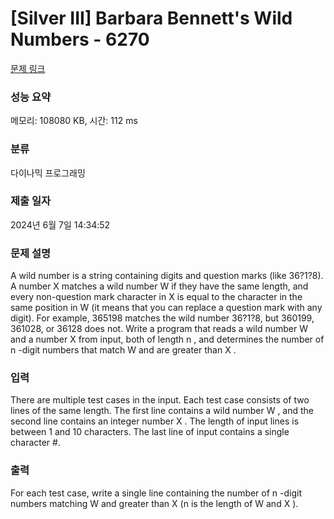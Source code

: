 # [Silver III] Barbara Bennett's Wild Numbers - 6270 

[문제 링크](https://www.acmicpc.net/problem/6270) 

### 성능 요약

메모리: 108080 KB, 시간: 112 ms

### 분류

다이나믹 프로그래밍

### 제출 일자

2024년 6월 7일 14:34:52

### 문제 설명

<p>A wild number is a string containing digits and question marks (like 36?1?8). A number X matches a wild number W if they have the same length, and every non-question mark character in X is equal to the character in the same position in W (it means that you can replace a question mark with any digit). For example, 365198 matches the wild number 36?1?8, but 360199, 361028, or 36128 does not. Write a program that reads a wild number W and a number X from input, both of length n , and determines the number of n -digit numbers that match W and are greater than X .</p>

### 입력 

 <p>There are multiple test cases in the input. Each test case consists of two lines of the same length. The first line contains a wild number W , and the second line contains an integer number X . The length of input lines is between 1 and 10 characters. The last line of input contains a single character #.</p>

### 출력 

 <p>For each test case, write a single line containing the number of n -digit numbers matching W and greater than X (n is the length of W and X ).</p>


